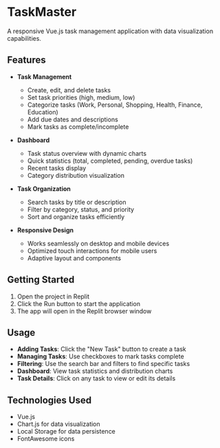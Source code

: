 
# TaskMaster

A responsive Vue.js task management application with data visualization capabilities.

## Features

- **Task Management**
  - Create, edit, and delete tasks
  - Set task priorities (high, medium, low)
  - Categorize tasks (Work, Personal, Shopping, Health, Finance, Education)
  - Add due dates and descriptions
  - Mark tasks as complete/incomplete

- **Dashboard**
  - Task status overview with dynamic charts
  - Quick statistics (total, completed, pending, overdue tasks)
  - Recent tasks display
  - Category distribution visualization

- **Task Organization**
  - Search tasks by title or description
  - Filter by category, status, and priority
  - Sort and organize tasks efficiently

- **Responsive Design**
  - Works seamlessly on desktop and mobile devices
  - Optimized touch interactions for mobile users
  - Adaptive layout and components

## Getting Started

1. Open the project in Replit
2. Click the Run button to start the application
3. The app will open in the Replit browser window

## Usage

- **Adding Tasks**: Click the "New Task" button to create a task
- **Managing Tasks**: Use checkboxes to mark tasks complete
- **Filtering**: Use the search bar and filters to find specific tasks
- **Dashboard**: View task statistics and distribution charts
- **Task Details**: Click on any task to view or edit its details

## Technologies Used

- Vue.js
- Chart.js for data visualization
- Local Storage for data persistence
- FontAwesome icons
